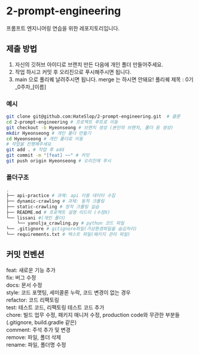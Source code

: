 # 2-prompt-engineering
프롬프트 엔지니어링 연습을 위한 레포지토리입니다.

## 제출 방법

1. 자신의 깃허브 아이디로 브랜치 만든 다음에 개인 폴더 만들어주세요.
2. 작업 하시고 커밋 후 오리진으로 푸시해주시면 됩니다.
3. main 으로 풀리퀘 날려주시면 됩니다. merge 는 하시면 안돼요! 풀리퀘 제목 : 0기_0주차_[이름]

### 예시

```bash
git clone git@github.com:HateSlop/2-prompt-engineering.git  # 클론
cd 2-prompt-engineering # 프로젝트 루트로 이동
git checkout -b Hyeonseong # 브랜치 생성 (본인의 브랜치, 폴더 등 생성)
mkdir Hyeonseong # 개인 폴더 만들기
cd Hyeonseong # 개인 폴더로 이동
# 작업을 진행해주세요
git add . # 작업 후 add
git commit -m "[feat] ~~" # 커밋
git push origin Hyeonseong # 오리진에 푸시
```

### 폴더구조

```bash
.
├── api-practice # 과제: api 이용 데이터 수집
├── dynamic-crawling # 과제: 동적 크롤링
├── static-crawling # 정적 크롤링 실습
├── README.md # 프로젝트 설명 리드미 (수정X)
└── lissani #(개인 폴더)
    └── yanolja_crawling.py # python 코드 파일
└── .gitignore # gitignore파일(가상환경파일을 숨김처리)
└── requirements.txt # 텍스트 파일(패키지 관리 파일)
```

## 커밋 컨벤션

feat: 새로운 기능 추가  
fix: 버그 수정  
docs: 문서 수정  
style: 코드 포맷팅, 세미콜론 누락, 코드 변경이 없는 경우  
refactor: 코드 리팩토링  
test: 테스트 코드, 리팩토링 테스트 코드 추가  
chore: 빌드 업무 수정, 패키지 매니저 수정, production code와 무관한 부분들 (.gitignore, build.gradle 같은)  
comment: 주석 추가 및 변경  
remove: 파일, 폴더 삭제  
rename: 파일, 폴더명 수정
